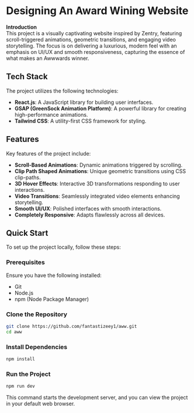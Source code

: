# Designing An Award Wining Website

**Introduction**  
This project is a visually captivating website inspired by Zentry, featuring scroll-triggered animations, geometric transitions, and engaging video storytelling. The focus is on delivering a luxurious, modern feel with an emphasis on UI/UX and smooth responsiveness, capturing the essence of what makes an Awwwards winner.

## Tech Stack

The project utilizes the following technologies:

- **React.js**: A JavaScript library for building user interfaces.
- **GSAP (GreenSock Animation Platform)**: A powerful library for creating high-performance animations.
- **Tailwind CSS**: A utility-first CSS framework for styling.

## Features

Key features of the project include:

- **Scroll-Based Animations**: Dynamic animations triggered by scrolling.
- **Clip Path Shaped Animations**: Unique geometric transitions using CSS clip-paths.
- **3D Hover Effects**: Interactive 3D transformations responding to user interactions.
- **Video Transitions**: Seamlessly integrated video elements enhancing storytelling.
- **Smooth UI/UX**: Polished interfaces with smooth interactions.
- **Completely Responsive**: Adapts flawlessly across all devices.

## Quick Start

To set up the project locally, follow these steps:

### Prerequisites

Ensure you have the following installed:

- Git
- Node.js
- npm (Node Package Manager)

### Clone the Repository

```bash
git clone https://github.com/fantastizeey1/aww.git
cd aww
```

### Install Dependencies

```bash
npm install
```

### Run the Project

```bash
npm run dev
```

This command starts the development server, and you can view the project in your default web browser.
